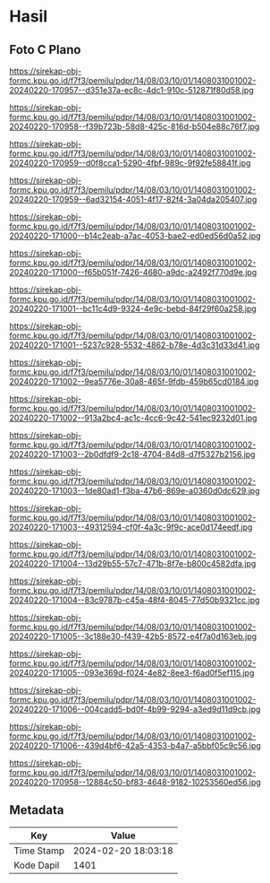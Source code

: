 # Hasil

## Foto C Plano

https://sirekap-obj-formc.kpu.go.id/f7f3/pemilu/pdpr/14/08/03/10/01/1408031001002-20240220-170957--d351e37a-ec8c-4dc1-910c-512871f80d58.jpg

https://sirekap-obj-formc.kpu.go.id/f7f3/pemilu/pdpr/14/08/03/10/01/1408031001002-20240220-170958--f39b723b-58d8-425c-816d-b504e88c76f7.jpg

https://sirekap-obj-formc.kpu.go.id/f7f3/pemilu/pdpr/14/08/03/10/01/1408031001002-20240220-170959--d0f8cca1-5290-4fbf-989c-9f92fe58841f.jpg

https://sirekap-obj-formc.kpu.go.id/f7f3/pemilu/pdpr/14/08/03/10/01/1408031001002-20240220-170959--6ad32154-4051-4f17-82f4-3a04da205407.jpg

https://sirekap-obj-formc.kpu.go.id/f7f3/pemilu/pdpr/14/08/03/10/01/1408031001002-20240220-171000--b14c2eab-a7ac-4053-bae2-ed0ed56d0a52.jpg

https://sirekap-obj-formc.kpu.go.id/f7f3/pemilu/pdpr/14/08/03/10/01/1408031001002-20240220-171000--f65b051f-7426-4680-a9dc-a2492f770d9e.jpg

https://sirekap-obj-formc.kpu.go.id/f7f3/pemilu/pdpr/14/08/03/10/01/1408031001002-20240220-171001--bc11c4d9-9324-4e9c-bebd-84f29f60a258.jpg

https://sirekap-obj-formc.kpu.go.id/f7f3/pemilu/pdpr/14/08/03/10/01/1408031001002-20240220-171001--5237c928-5532-4862-b78e-4d3c31d33d41.jpg

https://sirekap-obj-formc.kpu.go.id/f7f3/pemilu/pdpr/14/08/03/10/01/1408031001002-20240220-171002--9ea5776e-30a8-465f-9fdb-459b65cd0184.jpg

https://sirekap-obj-formc.kpu.go.id/f7f3/pemilu/pdpr/14/08/03/10/01/1408031001002-20240220-171002--913a2bc4-ac1c-4cc6-9c42-541ec9232d01.jpg

https://sirekap-obj-formc.kpu.go.id/f7f3/pemilu/pdpr/14/08/03/10/01/1408031001002-20240220-171003--2b0dfdf9-2c18-4704-84d8-d7f5327b2156.jpg

https://sirekap-obj-formc.kpu.go.id/f7f3/pemilu/pdpr/14/08/03/10/01/1408031001002-20240220-171003--1de80ad1-f3ba-47b6-869e-a0360d0dc629.jpg

https://sirekap-obj-formc.kpu.go.id/f7f3/pemilu/pdpr/14/08/03/10/01/1408031001002-20240220-171003--49312594-cf0f-4a3c-9f9c-ace0d174eedf.jpg

https://sirekap-obj-formc.kpu.go.id/f7f3/pemilu/pdpr/14/08/03/10/01/1408031001002-20240220-171004--13d29b55-57c7-471b-8f7e-b800c4582dfa.jpg

https://sirekap-obj-formc.kpu.go.id/f7f3/pemilu/pdpr/14/08/03/10/01/1408031001002-20240220-171004--83c9787b-c45a-48f4-8045-77d50b9321cc.jpg

https://sirekap-obj-formc.kpu.go.id/f7f3/pemilu/pdpr/14/08/03/10/01/1408031001002-20240220-171005--3c188e30-f439-42b5-8572-e4f7a0d163eb.jpg

https://sirekap-obj-formc.kpu.go.id/f7f3/pemilu/pdpr/14/08/03/10/01/1408031001002-20240220-171005--093e369d-f024-4e82-8ee3-f6ad0f5ef115.jpg

https://sirekap-obj-formc.kpu.go.id/f7f3/pemilu/pdpr/14/08/03/10/01/1408031001002-20240220-171006--004cadd5-bd0f-4b99-9294-a3ed9d11d9cb.jpg

https://sirekap-obj-formc.kpu.go.id/f7f3/pemilu/pdpr/14/08/03/10/01/1408031001002-20240220-171006--439d4bf6-42a5-4353-b4a7-a5bbf05c9c56.jpg

https://sirekap-obj-formc.kpu.go.id/f7f3/pemilu/pdpr/14/08/03/10/01/1408031001002-20240220-170958--12884c50-bf83-4648-9182-10253560ed56.jpg


## Metadata

| Key        | Value               |
| ---------- | ------------------- |
| Time Stamp | 2024-02-20 18:03:18 |
| Kode Dapil | 1401                |



